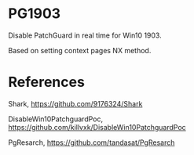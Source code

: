 # PG1903

Disable PatchGuard in real time for Win10 1903.

Based on setting context pages NX method.

# References

Shark, https://github.com/9176324/Shark

DisableWin10PatchguardPoc, https://github.com/killvxk/DisableWin10PatchguardPoc

PgResarch, https://github.com/tandasat/PgResarch
